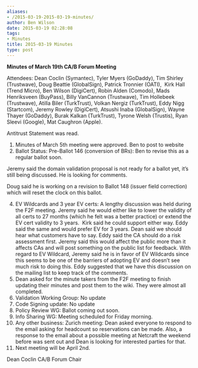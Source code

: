 ```yaml
---
aliases:
- /2015-03-19-2015-03-19-minutes/
author: Ben Wilson
date: 2015-03-19 02:28:08
tags:
- Minutes
title: 2015-03-19 Minutes
type: post
---
```


**Minutes of March 19th CA/B Forum Meeting**

Attendees: Dean Coclin (Symantec), Tyler Myers (GoDaddy), Tim Shirley (Trustwave), Doug Beattie (GlobalSign), Patrick Tronnier (OATI),  Kirk Hall (Trend Micro), Ben Wilson (DigiCert), Robin Alden (Comodo), Mads Henriksveen (BuyPass), Billy VanCannon (Trustwave), Tim Hollebeek (Trustwave), Atilla Biler (TurkTrust), Volkan Nergiz (TurkTrust), Eddy Nigg (Startcom), Jeremy Rowley (DigiCert), Atsushi Inaba (GlobalSign), Wayne Thayer (GoDaddy), Burak Kalkan (TurkTrust), Tyrone Welsh (Trustis), Ryan Sleevi (Google), Mat Caughron (Apple).

Antitrust Statement was read.

1. Minutes of March 5th meeting were approved. Ben to post to website
1. Ballot Status: Pre-Ballot 146 (conversion of BRs): Ben to revise this as a regular ballot soon.

Jeremy said the domain validation proposal is not ready for a ballot yet, it’s still being discussed. He is looking for comments.

Doug said he is working on a revision to Ballot 148 (issuer field correction) which will reset the clock on this ballot.

4. EV Wildcards and 3 year EV certs: A lengthy discussion was held during the F2F meeting. Jeremy said he would either like to lower the validity of all certs to 27 months (which he felt was a better practice) or extend the EV cert validity to 3 years.  Kirk said he could support either way. Eddy said the same and would prefer EV for 3 years. Dean said we should hear what customers have to say. Eddy said the CA should do a risk assessment first. Jeremy said this would affect the public more than it affects CAs and will post something on the public list for feedback. With regard to EV Wildcard, Jeremy said he is in favor of EV Wildcards since this seems to be one of the barriers of adopting EV and doesn’t see much risk to doing this. Eddy suggested that we have this discussion on the mailing list to keep track of the comments.
1. Dean asked for the minute takers from the F2F meeting to finish updating their minutes and post them to the wiki. They were almost all completed.
1. Validation Working Group: No update
1. Code Signing update: No update
1. Policy Review WG: Ballot coming out soon.
1. Info Sharing WG: Meeting scheduled for Friday morning.
1. Any other business: Zurich meeting: Dean asked everyone to respond to the email asking for headcount so reservations can be made. Also, a response to the email about a possible meeting at Netcraft the weekend before was sent out and Dean is looking for interested parties for that.
1. Next meeting will be April 2nd.

Dean Coclin
CA/B Forum Chair
